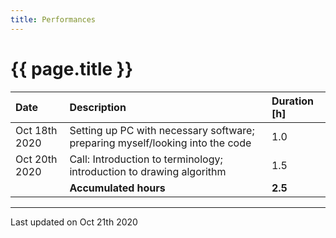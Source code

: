```yaml
---
title: Performances
---
```


# {{ page.title }}

| Date          | Description                                                                   | Duration [h] |
| :------------ | :---------------------------------------------------------------------------- | :----------- |
| Oct 18th 2020 | Setting up PC with necessary software; preparing myself/looking into the code | 1.0          |
| Oct 20th 2020 | Call: Introduction to terminology; introduction to drawing algorithm          | 1.5          |
|               | **Accumulated hours**                                                         | **2.5**      |

* * *

Last updated on Oct 21th 2020
